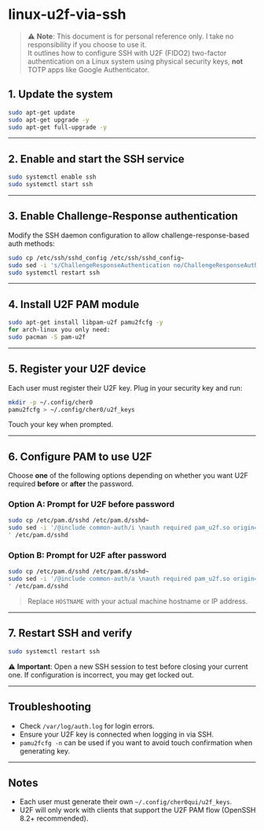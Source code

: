 # linux-u2f-via-ssh

> ⚠️ **Note**: This document is for personal reference only. I take no responsibility if you choose to use it.  
> It outlines how to configure SSH with U2F (FIDO2) two-factor authentication on a Linux system using physical security keys, **not** TOTP apps like Google Authenticator.

## 1. Update the system

```bash
sudo apt-get update
sudo apt-get upgrade -y
sudo apt-get full-upgrade -y
```

---

## 2. Enable and start the SSH service

```bash
sudo systemctl enable ssh
sudo systemctl start ssh
```

---

## 3. Enable Challenge-Response authentication

Modify the SSH daemon configuration to allow challenge-response-based auth methods:

```bash
sudo cp /etc/ssh/sshd_config /etc/ssh/sshd_config~
sudo sed -i 's/ChallengeResponseAuthentication no/ChallengeResponseAuthentication yes/g' /etc/ssh/sshd_config
sudo systemctl restart ssh
```

---

## 4. Install U2F PAM module

```bash
sudo apt-get install libpam-u2f pamu2fcfg -y
for arch-linux you only need:
sudo pacman -S pam-u2f
```

---

## 5. Register your U2F device

Each user must register their U2F key. Plug in your security key and run:

```bash
mkdir -p ~/.config/cher0
pamu2fcfg > ~/.config/cher0/u2f_keys
```

Touch your key when prompted.

---

## 6. Configure PAM to use U2F

Choose **one** of the following options depending on whether you want U2F required **before** or **after** the password.

### Option A: Prompt for U2F **before** password

```bash
sudo cp /etc/pam.d/sshd /etc/pam.d/sshd~
sudo sed -i '/@include common-auth/i \nauth required pam_u2f.so origin=ssh://HOSTNAME appid=ssh://HOSTNAME
' /etc/pam.d/sshd
```

### Option B: Prompt for U2F **after** password

```bash
sudo cp /etc/pam.d/sshd /etc/pam.d/sshd~
sudo sed -i '/@include common-auth/a \nauth required pam_u2f.so origin=ssh://HOSTNAME appid=ssh://HOSTNAME
' /etc/pam.d/sshd
```

> Replace `HOSTNAME` with your actual machine hostname or IP address.

---

## 7. Restart SSH and verify

```bash
sudo systemctl restart ssh
```

⚠️ **Important**: Open a new SSH session to test before closing your current one. If configuration is incorrect, you may get locked out.

---

## Troubleshooting

- Check `/var/log/auth.log` for login errors.
- Ensure your U2F key is connected when logging in via SSH.
- `pamu2fcfg -n` can be used if you want to avoid touch confirmation when generating key.

---

## Notes

- Each user must generate their own `~/.config/cher0qui/u2f_keys`.
- U2F will only work with clients that support the U2F PAM flow (OpenSSH 8.2+ recommended).
